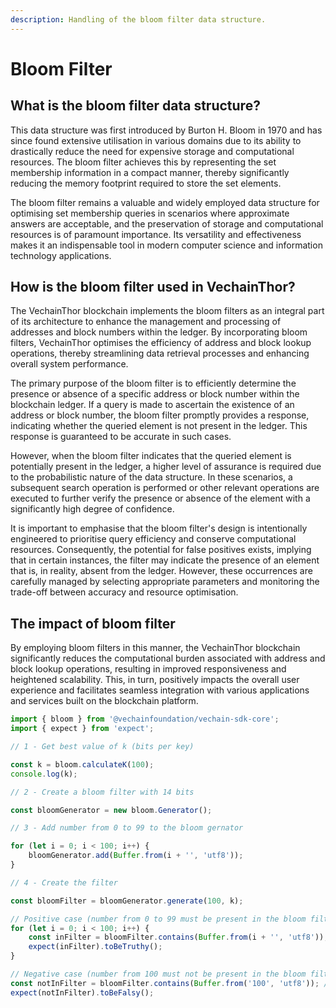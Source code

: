 ```yaml
---
description: Handling of the bloom filter data structure.
---
```


# Bloom Filter

## What is the bloom filter data structure?

This data structure was first introduced by Burton H. Bloom in 1970 and has since found extensive utilisation in various domains due to its ability to drastically reduce the need for expensive storage and computational resources. The bloom filter achieves this by representing the set membership information in a compact manner, thereby significantly reducing the memory footprint required to store the set elements.

The bloom filter remains a valuable and widely employed data structure for optimising set membership queries in scenarios where approximate answers are acceptable, and the preservation of storage and computational resources is of paramount importance. Its versatility and effectiveness makes it an indispensable tool in modern computer science and information technology applications.

## How is the bloom filter used in VechainThor?

The VechainThor blockchain implements the bloom filters as an integral part of its architecture to enhance the management and processing of addresses and block numbers within the ledger. By incorporating bloom filters, VechainThor optimises the efficiency of address and block lookup operations, thereby streamlining data retrieval processes and enhancing overall system performance.

The primary purpose of the bloom filter is to efficiently determine the presence or absence of a specific address or block number within the blockchain ledger. If a query is made to ascertain the existence of an address or block number, the bloom filter promptly provides a response, indicating whether the queried element is not present in the ledger. This response is guaranteed to be accurate in such cases.

However, when the bloom filter indicates that the queried element is potentially present in the ledger, a higher level of assurance is required due to the probabilistic nature of the data structure. In these scenarios, a subsequent search operation is performed or other relevant operations are executed to further verify the presence or absence of the element with a significantly high degree of confidence.

It is important to emphasise that the bloom filter's design is intentionally engineered to prioritise query efficiency and conserve computational resources. Consequently, the potential for false positives exists, implying that in certain instances, the filter may indicate the presence of an element that is, in reality, absent from the ledger. However, these occurrences are carefully managed by selecting appropriate parameters and monitoring the trade-off between accuracy and resource optimisation.

## The impact of bloom filter

By employing bloom filters in this manner, the VechainThor blockchain significantly reduces the computational burden associated with address and block lookup operations, resulting in improved responsiveness and heightened scalability. This, in turn, positively impacts the overall user experience and facilitates seamless integration with various applications and services built on the blockchain platform.

```typescript { name=bloom, category=example }
import { bloom } from '@vechainfoundation/vechain-sdk-core';
import { expect } from 'expect';

// 1 - Get best value of k (bits per key)

const k = bloom.calculateK(100);
console.log(k);

// 2 - Create a bloom filter with 14 bits

const bloomGenerator = new bloom.Generator();

// 3 - Add number from 0 to 99 to the bloom gernator

for (let i = 0; i < 100; i++) {
    bloomGenerator.add(Buffer.from(i + '', 'utf8'));
}

// 4 - Create the filter

const bloomFilter = bloomGenerator.generate(100, k);

// Positive case (number from 0 to 99 must be present in the bloom filter)
for (let i = 0; i < 100; i++) {
    const inFilter = bloomFilter.contains(Buffer.from(i + '', 'utf8')); // All true
    expect(inFilter).toBeTruthy();
}

// Negative case (number from 100 must not be present in the bloom filter)
const notInFilter = bloomFilter.contains(Buffer.from('100', 'utf8')); // False
expect(notInFilter).toBeFalsy();

```
